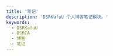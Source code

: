 ```yaml
---
title: '笔记'
description: 'DSRKafuU 个人博客笔记模块。'
keywords:
  - DSRKafuU
  - DSRCA
  - 博客
  - 笔记
---
```

